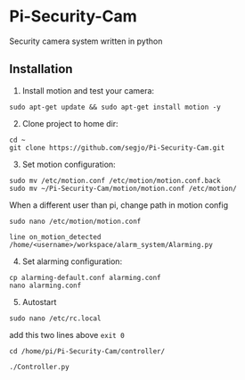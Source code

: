 # Pi-Security-Cam
Security camera system written in python


Installation
-----------

1. Install motion and test your camera:
```
sudo apt-get update && sudo apt-get install motion -y
```

2. Clone project to home dir:
```
cd ~
git clone https://github.com/segjo/Pi-Security-Cam.git
```

3. Set motion configuration:
```
sudo mv /etc/motion.conf /etc/motion/motion.conf.back
sudo mv ~/Pi-Security-Cam/motion/motion.conf /etc/motion/
```
When a different user than pi, change path in motion config
```
sudo nano /etc/motion/motion.conf 

line on_motion_detected /home/<username>/workspace/alarm_system/Alarming.py
```
4. Set alarming configuration:
```
cp alarming-default.conf alarming.conf
nano alarming.conf 
```

5. Autostart
```
sudo nano /etc/rc.local 
```
add this two lines above ```exit 0```

```cd /home/pi/Pi-Security-Cam/controller/```

```./Controller.py```
